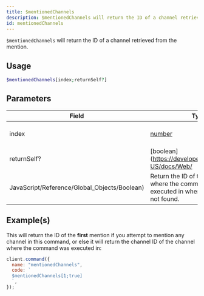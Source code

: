 ```yaml
---
title: $mentionedChannels
description: $mentionedChannels will return the ID of a channel retrieved from the mention.
id: mentionedChannels
---
```


`$mentionedChannels` will return the ID of a channel retrieved from the mention.

## Usage

```php
$mentionedChannels[index;returnSelf?]
```

## Parameters

| Field                                        | Type                                                                                              | Description                | Required |
| -------------------------------------------- | ------------------------------------------------------------------------------------------------- | -------------------------- | :------: |
| index                                        | [number](https://developer.mozilla.org/en-US/docs/Web/JavaScript/Reference/Global_Objects/Number) | The index of the argument. |   true   |
| returnSelf?                                  | [boolean](https://developer.mozilla.org/en-US/docs/Web/                                           |
| JavaScript/Reference/Global_Objects/Boolean) | Return the ID of the channel where the command was executed in when channel was not found.        | false                      |

## Example(s)

This will return the ID of the **first** mention if you attempt to mention any channel in this command, or else it will
return the channel ID of the channel where the command was executed in:

```javascript
client.command({
  name: "mentionedChannels",
  code: `
  $mentionedChannels[1;true]
  `,
});
```
